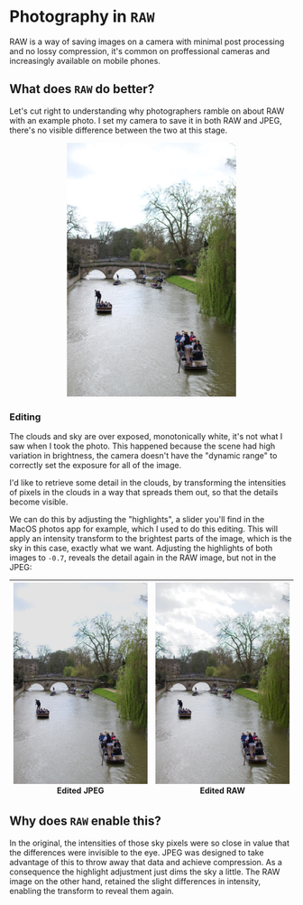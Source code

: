 # Photography in `RAW` 

RAW is a way of saving images on a camera with minimal post processing and no lossy compression, it's common on proffessional cameras and increasingly available on mobile phones.

## What does `RAW` do better?

Let's cut right to understanding why photographers ramble on about RAW with an example photo. I set my camera to save it in both RAW and JPEG, there's no visible difference between the two at this stage.

<div align='center'>
    <img src="images/original.jpeg" style="width: 300px;">
</div>

### Editing

The clouds and sky are over exposed, monotonically white, it's not what I saw when I took the photo. This happened because the scene had high variation in brightness, the camera doesn't have the "dynamic range" to correctly set the exposure for all of the image.

I'd like to retrieve some detail in the clouds, by transforming the intensities of pixels in the clouds in a way that spreads them out, so that the details become visible.

We can do this by adjusting the "highlights", a slider you'll find in the MacOS photos app for example, which I used to do this editing. This will apply an intensity transform to the brightest parts of the image, which is the sky in this case, exactly what we want. Adjusting the highlights of both images to `-0.7`, reveals the detail again in the RAW image, but not in the JPEG:

|![](images/edited.jpeg)<br>Edited JPEG|![](images/edited_raw.jpeg)<br>Edited RAW|
|:-:|:-:|


## Why does `RAW` enable this?

In the original, the intensities of those sky pixels were so close in value that the differences were invisible to the eye. JPEG was designed to take advantage of this to throw away that data and achieve compression. As a consequence the highlight adjustment just dims the sky a little. The RAW image on the other hand, retained the slight differences in intensity, enabling the transform to reveal them again.


